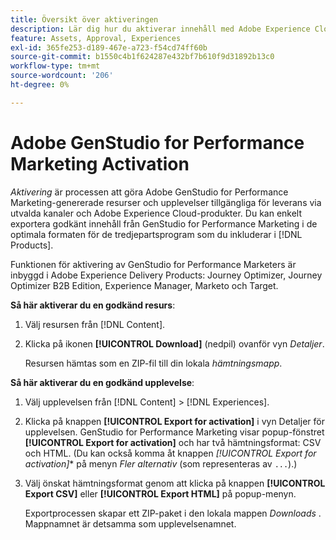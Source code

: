 ```yaml
---
title: Översikt över aktiveringen
description: Lär dig hur du aktiverar innehåll med Adobe Experience Cloud och tredjepartsprogram.
feature: Assets, Approval, Experiences
exl-id: 365fe253-d189-467e-a723-f54cd74ff60b
source-git-commit: b1550c4b1f624287e432bf7b610f9d31892b13c0
workflow-type: tm+mt
source-wordcount: '206'
ht-degree: 0%

---
```


# Adobe GenStudio for Performance Marketing Activation

_Aktivering_ är processen att göra Adobe GenStudio for Performance Marketing-genererade resurser och upplevelser tillgängliga för leverans via utvalda kanaler och Adobe Experience Cloud-produkter. Du kan enkelt exportera godkänt innehåll från GenStudio for Performance Marketing i de optimala formaten för de tredjepartsprogram som du inkluderar i [!DNL Products].

Funktionen för aktivering av GenStudio for Performance Marketers är inbyggd i Adobe Experience Delivery Products: Journey Optimizer, Journey Optimizer B2B Edition, Experience Manager, Marketo och Target.

**Så här aktiverar du en godkänd resurs**:

1. Välj resursen från [!DNL Content].

1. Klicka på ikonen **[!UICONTROL Download]** (nedpil) ovanför vyn _Detaljer_.

   Resursen hämtas som en ZIP-fil till din lokala _hämtningsmapp_.

**Så här aktiverar du en godkänd upplevelse**:

1. Välj upplevelsen från [!DNL Content] > [!DNL Experiences].

1. Klicka på knappen **[!UICONTROL Export for activation]** i vyn Detaljer för upplevelsen. GenStudio for Performance Marketing visar popup-fönstret **[!UICONTROL Export for activation]** och har två hämtningsformat: CSV och HTML. (Du kan också komma åt knappen *[!UICONTROL Export for activation]** på menyn _Fler alternativ_ (som representeras av `...`).)

1. Välj önskat hämtningsformat genom att klicka på knappen **[!UICONTROL Export CSV]** eller **[!UICONTROL Export HTML]** på popup-menyn.

   Exportprocessen skapar ett ZIP-paket i den lokala mappen _Downloads_ . Mappnamnet är detsamma som upplevelsenamnet.
